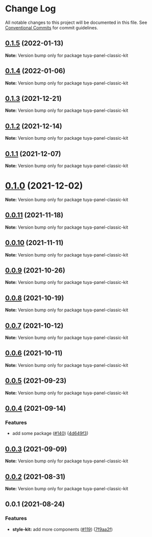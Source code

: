 # Change Log

All notable changes to this project will be documented in this file.
See [Conventional Commits](https://conventionalcommits.org) for commit guidelines.

## [0.1.5](https://github.com/tuya/tuya-panel-kit/compare/tuya-panel-classic-kit@0.1.4...tuya-panel-classic-kit@0.1.5) (2022-01-13)

**Note:** Version bump only for package tuya-panel-classic-kit





## [0.1.4](https://github.com/tuya/tuya-panel-kit/compare/tuya-panel-classic-kit@0.1.3...tuya-panel-classic-kit@0.1.4) (2022-01-06)

**Note:** Version bump only for package tuya-panel-classic-kit





## [0.1.3](https://github.com/tuya/tuya-panel-kit/compare/tuya-panel-classic-kit@0.1.2...tuya-panel-classic-kit@0.1.3) (2021-12-21)

**Note:** Version bump only for package tuya-panel-classic-kit





## [0.1.2](https://github.com/tuya/tuya-panel-kit/compare/tuya-panel-classic-kit@0.1.1...tuya-panel-classic-kit@0.1.2) (2021-12-14)

**Note:** Version bump only for package tuya-panel-classic-kit





## [0.1.1](https://github.com/tuya/tuya-panel-kit/compare/tuya-panel-classic-kit@0.0.11...tuya-panel-classic-kit@0.1.1) (2021-12-07)

**Note:** Version bump only for package tuya-panel-classic-kit





# [0.1.0](https://github.com/tuya/tuya-panel-kit/compare/tuya-panel-classic-kit@0.0.11...tuya-panel-classic-kit@0.1.0) (2021-12-02)

**Note:** Version bump only for package tuya-panel-classic-kit





## [0.0.11](https://github.com/tuya/tuya-panel-kit/compare/tuya-panel-classic-kit@0.0.10...tuya-panel-classic-kit@0.0.11) (2021-11-18)

**Note:** Version bump only for package tuya-panel-classic-kit





## [0.0.10](https://github.com/tuya/tuya-panel-kit/compare/tuya-panel-classic-kit@0.0.9...tuya-panel-classic-kit@0.0.10) (2021-11-11)

**Note:** Version bump only for package tuya-panel-classic-kit





## [0.0.9](https://github.com/tuya/tuya-panel-kit/compare/tuya-panel-classic-kit@0.0.8...tuya-panel-classic-kit@0.0.9) (2021-10-26)

**Note:** Version bump only for package tuya-panel-classic-kit





## [0.0.8](https://github.com/tuya/tuya-panel-kit/compare/tuya-panel-classic-kit@0.0.6...tuya-panel-classic-kit@0.0.8) (2021-10-19)

**Note:** Version bump only for package tuya-panel-classic-kit





## [0.0.7](https://github.com/tuya/tuya-panel-kit/compare/tuya-panel-classic-kit@0.0.6...tuya-panel-classic-kit@0.0.7) (2021-10-12)

**Note:** Version bump only for package tuya-panel-classic-kit





## [0.0.6](https://github.com/tuya/tuya-panel-kit/compare/tuya-panel-classic-kit@0.0.5...tuya-panel-classic-kit@0.0.6) (2021-10-11)

**Note:** Version bump only for package tuya-panel-classic-kit





## [0.0.5](https://github.com/tuya/tuya-panel-kit/compare/tuya-panel-classic-kit@0.0.4...tuya-panel-classic-kit@0.0.5) (2021-09-23)

**Note:** Version bump only for package tuya-panel-classic-kit





## [0.0.4](https://github.com/tuya/tuya-panel-kit/compare/tuya-panel-classic-kit@0.0.3...tuya-panel-classic-kit@0.0.4) (2021-09-14)


### Features

* add some package ([#140](https://github.com/tuya/tuya-panel-kit/issues/140)) ([4d649f3](https://github.com/tuya/tuya-panel-kit/commit/4d649f3020ac96bc9aa16c0d27f925b13244317c))





## [0.0.3](https://github.com/tuya/tuya-panel-kit/compare/tuya-panel-classic-kit@0.0.2...tuya-panel-classic-kit@0.0.3) (2021-09-09)

**Note:** Version bump only for package tuya-panel-classic-kit





## [0.0.2](https://github.com/tuya/tuya-panel-kit/compare/tuya-panel-classic-kit@0.0.1...tuya-panel-classic-kit@0.0.2) (2021-08-31)

**Note:** Version bump only for package tuya-panel-classic-kit





## 0.0.1 (2021-08-24)


### Features

* **style-kit:** add more components ([#119](https://github.com/tuya/tuya-panel-kit/issues/119)) ([7f9aa2f](https://github.com/tuya/tuya-panel-kit/commit/7f9aa2fecf01c73760eeb88fcc09703ccef3afca))
